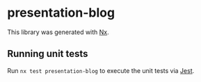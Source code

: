 # presentation-blog

This library was generated with [Nx](https://nx.dev).

## Running unit tests

Run `nx test presentation-blog` to execute the unit tests via [Jest](https://jestjs.io).
